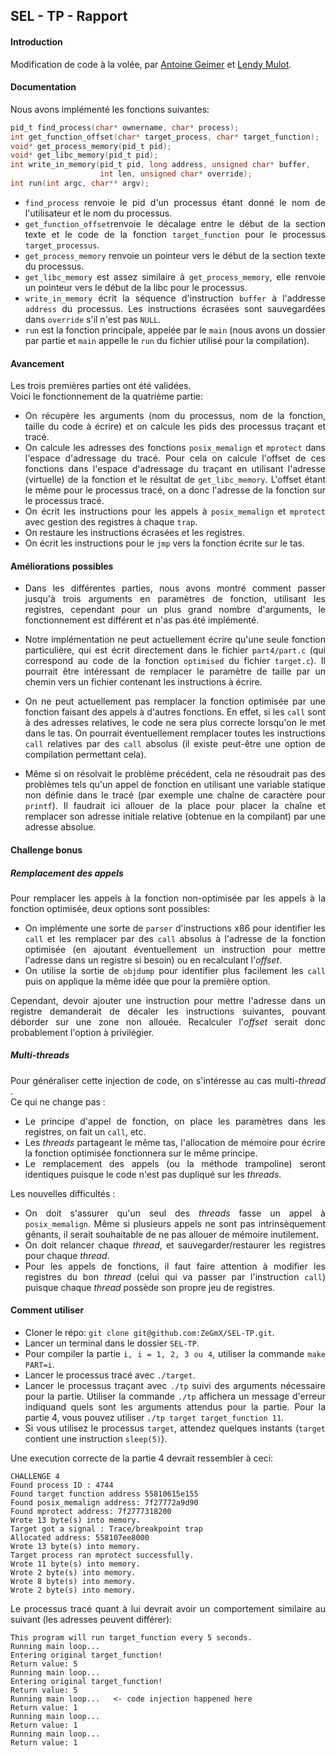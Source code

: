 <div style="text-align: justify">

## SEL - TP - Rapport

#### Introduction

Modification de code à la volée, par [Antoine Geimer](https://github.com/Skepar "Github - Skepar") et [Lendy Mulot](https://github.com/ZeGmX "Github - ZeGmX").

#### Documentation

Nous avons implémenté les fonctions suivantes:
```c
pid_t find_process(char* ownername, char* process);
int get_function_offset(char* target_process, char* target_function);
void* get_process_memory(pid_t pid);
void* get_libc_memory(pid_t pid);
int write_in_memory(pid_t pid, long address, unsigned char* buffer,
                    int len, unsigned char* override);
int run(int argc, char** argv);
```
* `find_process` renvoie le pid d'un processus étant donné le nom de l'utilisateur et le nom du processus.
* `get_function_offset`renvoie le décalage entre le début de la section texte et le code de la fonction `target_function` pour le processus `target_processus`.
* `get_process_memory` renvoie un pointeur vers le début de la section texte du processus.
* `get_libc_memory` est assez similaire à `get_process_memory`, elle renvoie un pointeur vers le début de la libc pour le processus.
* `write_in_memory` écrit la séquence d'instruction `buffer` à l'addresse `address` du processus. Les instructions écrasées sont sauvegardées dans `override` s'il n'est pas `NULL`.
* `run` est la fonction principale, appelée par le `main` (nous avons un dossier par partie et `main` appelle le `run` du fichier utilisé pour la compilation).

#### Avancement

Les trois premières parties ont été validées.  
Voici le fonctionnement de la quatrième partie:

* On récupère les arguments (nom du processus, nom de la fonction, taille du code à écrire) et on calcule les pids des processus traçant et tracé.
* On calcule les adresses des fonctions `posix_memalign` et `mprotect` dans l'espace d'adressage du tracé. Pour cela on calcule l'offset de ces fonctions dans l'espace d'adressage du traçant en utilisant l'adresse (virtuelle) de la fonction et le résultat de `get_libc_memory`. L'offset étant le même pour le processus tracé, on a donc l'adresse de la fonction sur le processus tracé.
* On écrit les instructions pour les appels à `posix_memalign` et `mprotect` avec gestion des registres à chaque `trap`.
* On restaure les instructions écrasées et les registres.
* On écrit les instructions pour le `jmp` vers la fonction écrite sur le tas.

#### Améliorations possibles

* Dans les différentes parties, nous avons montré comment passer jusqu'à trois arguments en paramètres de fonction, utilisant les registres, cependant pour un plus grand nombre d'arguments, le fonctionnement est différent et n'as pas été implémenté.

* Notre implémentation ne peut actuellement écrire qu'une seule fonction particulière, qui est écrit directement dans le fichier `part4/part.c` (qui correspond au code de la fonction `optimised` du fichier `target.c`). Il pourrait être intéressant de remplacer le paramètre de taille par un chemin vers un fichier contenant les instructions à écrire.

* On ne peut actuellement pas remplacer la fonction optimisée par une fonction faisant des appels à d'autres fonctions. En effet, si les `call` sont à des adresses relatives, le code ne sera plus correcte lorsqu'on le met dans le tas. On pourrait éventuellement remplacer toutes les instructions `call` relatives par des `call` absolus (il existe peut-être une option de compilation permettant cela).

* Même si on résolvait le problème précédent, cela ne résoudrait pas des problèmes tels qu'un appel de fonction en utilisant une variable statique non définie dans le tracé (par exemple une chaîne de caractère pour `printf`). Il faudrait ici allouer de la place pour placer la chaîne et remplacer son adresse initiale relative (obtenue en la compilant) par une adresse absolue.

#### Challenge bonus

##### Remplacement des appels

Pour remplacer les appels à la fonction non-optimisée par les appels à la fonction optimisée, deux options sont possibles:

* On implémente une sorte de `parser` d'instructions x86 pour identifier les `call` et les remplacer par des `call` absolus à l'adresse de la fonction optimisée (en ajoutant éventuellement un instruction pour mettre l'adresse dans un registre si besoin) ou en recalculant l'*offset*.
* On utilise la sortie de `objdump` pour identifier plus facilement les `call` puis on applique la même idée que pour la première option.

Cependant, devoir ajouter une instruction pour mettre l'adresse dans un registre demanderait de décaler les instructions suivantes, pouvant déborder sur une zone non allouée. Recalculer l'*offset* serait donc probablement l'option à privilégier.

##### Multi-*threads*

Pour généraliser cette injection de code, on s'intéresse au cas multi-*thread* .   
Ce qui ne change pas :

* Le principe d'appel de fonction, on place les paramètres dans les registres, on fait un `call`, etc.
* Les *threads* partageant le même tas, l'allocation de mémoire pour écrire la fonction optimisée fonctionnera sur le même principe.
* Le remplacement des appels (ou la méthode trampoline) seront identiques puisque le code n'est pas dupliqué sur les *threads*.

Les nouvelles difficultés :

* On doit s'assurer qu'un seul des *threads* fasse un appel à `posix_memalign`. Même si plusieurs appels ne sont pas intrinsèquement gênants, il serait souhaitable de ne pas allouer de mémoire inutilement.
* On doit relancer chaque *thread*, et sauvegarder/restaurer les registres pour chaque *thread*.
* Pour les appels de fonctions, il faut faire attention à modifier les registres du bon *thread* (celui qui va passer par l'instruction `call`) puisque chaque *thread* possède son propre jeu de registres.

#### Comment utiliser

* Cloner le répo: `git clone git@github.com:ZeGmX/SEL-TP.git`.
* Lancer un terminal dans le dossier `SEL-TP`.
* Pour compiler la partie `i, i = 1, 2, 3 ou 4`, utiliser la commande `make PART=i`.
* Lancer le processus tracé avec `./target`.
* Lancer le processus traçant avec `./tp` suivi des arguments nécessaire pour la partie. Utiliser la commande `./tp` affichera un message d'erreur indiquand quels sont les arguments attendus pour la partie. Pour la partie 4, vous pouvez utiliser `./tp target target_function 11`.
* Si vous utilisez le processus `target`, attendez quelques instants (`target` contient une instruction `sleep(5)`).

Une execution correcte de la partie 4 devrait ressembler à ceci:
```
CHALLENGE 4
Found process ID : 4744
Found target function address 55810615e155
Found posix_memalign address: 7f27772a9d90
Found mprotect address: 7f2777318200
Wrote 13 byte(s) into memory.
Target got a signal : Trace/breakpoint trap
Allocated address: 558107ee8000
Wrote 13 byte(s) into memory.
Target process ran mprotect successfully.
Wrote 11 byte(s) into memory.
Wrote 2 byte(s) into memory.
Wrote 8 byte(s) into memory.
Wrote 2 byte(s) into memory.
```
Le processus tracé quant à lui devrait avoir un comportement similaire au suivant (les adresses peuvent différer):
```
This program will run target_function every 5 seconds.
Running main loop...
Entering original target_function!
Return value: 5
Running main loop...
Entering original target_function!
Return value: 5
Running main loop...   <- code injection happened here
Return value: 1
Running main loop...
Return value: 1
Running main loop...
Return value: 1
```

</div>
